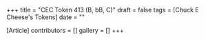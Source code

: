 +++
title = "CEC Token 413 (B, bB, C)"
draft = false
tags = [Chuck E Cheese's Tokens]
date = ""

[Article]
contributors = []
gallery = []
+++